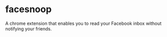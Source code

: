 facesnoop
=========

A chrome extension that enables you to read your Facebook inbox without notifying your friends.
